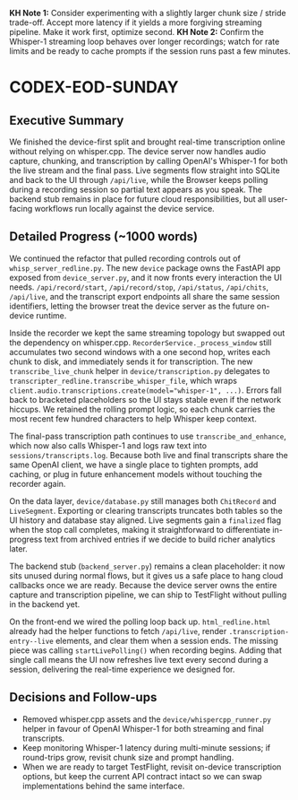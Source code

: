 **KH Note 1:** Consider experimenting with a slightly larger chunk size / stride trade-off. Accept more latency if it yields a more forgiving streaming pipeline. Make it work first, optimize second.
**KH Note 2:** Confirm the Whisper-1 streaming loop behaves over longer recordings; watch for rate limits and be ready to cache prompts if the session runs past a few minutes.
# CODEX-EOD-SUNDAY

## Executive Summary
We finished the device-first split and brought real-time transcription online without relying on whisper.cpp. The device server now handles audio capture, chunking, and transcription by calling OpenAI's Whisper-1 for both the live stream and the final pass. Live segments flow straight into SQLite and back to the UI through `/api/live`, while the Browser keeps polling during a recording session so partial text appears as you speak. The backend stub remains in place for future cloud responsibilities, but all user-facing workflows run locally against the device service.

## Detailed Progress (~1000 words)
We continued the refactor that pulled recording controls out of `whisp_server_redline.py`. The new `device` package owns the FastAPI app exposed from `device_server.py`, and it now fronts every interaction the UI needs. `/api/record/start`, `/api/record/stop`, `/api/status`, `/api/chits`, `/api/live`, and the transcript export endpoints all share the same session identifiers, letting the browser treat the device server as the future on-device runtime.

Inside the recorder we kept the same streaming topology but swapped out the dependency on whisper.cpp. `RecorderService._process_window` still accumulates two second windows with a one second hop, writes each chunk to disk, and immediately sends it for transcription. The new `transcribe_live_chunk` helper in `device/transcription.py` delegates to `transcripter_redline.transcribe_whisper_file`, which wraps `client.audio.transcriptions.create(model="whisper-1", ...)`. Errors fall back to bracketed placeholders so the UI stays stable even if the network hiccups. We retained the rolling prompt logic, so each chunk carries the most recent few hundred characters to help Whisper keep context.

The final-pass transcription path continues to use `transcribe_and_enhance`, which now also calls Whisper-1 and logs raw text into `sessions/transcripts.log`. Because both live and final transcripts share the same OpenAI client, we have a single place to tighten prompts, add caching, or plug in future enhancement models without touching the recorder again.

On the data layer, `device/database.py` still manages both `ChitRecord` and `LiveSegment`. Exporting or clearing transcripts truncates both tables so the UI history and database stay aligned. Live segments gain a `finalized` flag when the stop call completes, making it straightforward to differentiate in-progress text from archived entries if we decide to build richer analytics later.

The backend stub (`backend_server.py`) remains a clean placeholder: it now sits unused during normal flows, but it gives us a safe place to hang cloud callbacks once we are ready. Because the device server owns the entire capture and transcription pipeline, we can ship to TestFlight without pulling in the backend yet.

On the front-end we wired the polling loop back up. `html_redline.html` already had the helper functions to fetch `/api/live`, render `.transcription-entry--live` elements, and clear them when a session ends. The missing piece was calling `startLivePolling()` when recording begins. Adding that single call means the UI now refreshes live text every second during a session, delivering the real-time experience we designed for.

## Decisions and Follow-ups
- Removed whisper.cpp assets and the `device/whispercpp_runner.py` helper in favour of OpenAI Whisper-1 for both streaming and final transcripts.
- Keep monitoring Whisper-1 latency during multi-minute sessions; if round-trips grow, revisit chunk size and prompt handling.
- When we are ready to target TestFlight, revisit on-device transcription options, but keep the current API contract intact so we can swap implementations behind the same interface.
